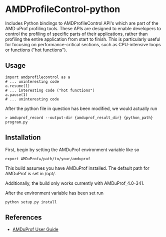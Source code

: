 # AMDProfileControl-python

Includes Python bindings to AMDProfileControl API's which are part of the AMD uProf profiling tools. These APIs are designed to enable developers to control the profiling of specific parts of their applications, rather than profiling the entire application from start to finish. This is particularly useful for focusing on performance-critical sections, such as CPU-intensive loops or functions ("hot functions").

## Usage

    import amdprofilecontrol as a
    # ... uninteresting code
    a.resume(1)
    # ... interesting code ("hot functions")
    a.pause(1)
    # ... uninteresting code

After the python file in question has been modified, we would actually run

    > amduprof_record --output-dir {amduprof_result_dir} {python_path} program.py

## Installation 

First, begin by setting the AMDuProf environment variable like so

    export AMDuProf=/path/to/your/amduprof

This build assumes you have AMDuProf installed. The default path for AMDuProf is set in /opt/.

Additionally, the build only works currently with AMDuProf_4.0-341.

After the environment variable has been set run

    python setup.py install

## References

* [AMDuProf User Guide](https://www.amd.com/content/dam/amd/en/documents/developer/uprof-v4.0-gaGA-user-guide.pdf)